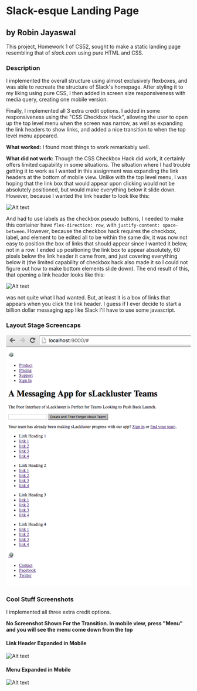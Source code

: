 # Slack-esque Landing Page
## by Robin Jayaswal

This project, Homework 1 of CS52, sought to make a static landing page resembling that of *slack.com* using pure HTML and CSS. 

### Description
I implemented the overall structure using almost exclusively flexboxes, and was able to recreate the structure of Slack's homepage.
After styling it to my liking using pure CSS, I then added in screen size responsiveness with media query, creating one mobile version.

Finally, I implemented all 3 extra credit options. I added in some responsiveness using the "CSS Checkbox Hack", allowing the user to open up the top level menu when the screen was narrow, as well as expanding the link headers to show links, and added a nice transition to when the top level menu appeared.

**What worked:** I found most things to work remarkably well.

**What did not work:** Though the CSS Checkbox Hack did work, it certainly offers limited capability in some situations. The situation
where I had trouble getting it to work as I wanted in this assignment was expanding the link headers at the bottom of mobile view. 
Unlike with the top level menu, I was hoping that the link box that would appear upon clicking would not be absolutely positioned, but would
make everything below it slide down. However, because I wanted the link header to look like this:

![Alt text](https://s31.postimg.org/o8ajk0z63/Screen_Shot_2016_07_04_at_9_32_07_AM.png)

And had to use labels as the checkbox pseudo buttons, I needed to make this container have ```flex-direction: row```,
with ```justify-content: space-between```. However, because the checkbox hack requires the checkbox, label, and element to be edited all
to be within the same div, it was now not easy to position the box of links that should appear since I wanted it below, not in a row. I ended
up positioning the link box to appear absolutely, 60 pixels below the link header it came from, and just covering everything below it
(the limited capability of checkbox hack also made it so I could not figure out how to make bottom elements slide down). The end result of this, 
that opening a link header looks like this:

![Alt text](https://s32.postimg.org/5w43otfnp/Screen_Shot_2016_07_04_at_9_37_53_AM.png)

was not quite what I had wanted. But, at least it is a box of links that appears when you click the link header. I guess if I ever decide to 
start a billion dollar messaging app like Slack I'll have to use some javascript. 


### Layout Stage Screencaps

![Alt text](/Screenshot/bareHTMLShot.png)


### Cool Stuff Screenshots

I implemented all three extra credit options.

**No Screenshot Shown For the Transition. In mobile view, press "Menu" and you will see the menu come down from the top**


#### Link Header Expanded in Mobile

![Alt text](https://s31.postimg.org/53sou7wfv/Screen_Shot_2016_07_04_at_9_46_55_AM.png)

#### Menu Expanded in Mobile

![Alt text](https://s32.postimg.org/4x8c2tnd1/Screen_Shot_2016_07_04_at_9_45_34_AM.png)


